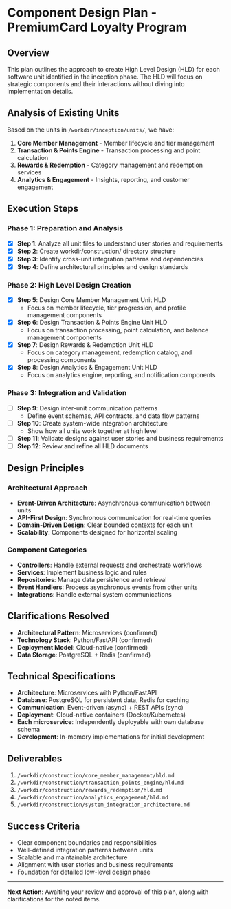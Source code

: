 # Component Design Plan - PremiumCard Loyalty Program

## Overview
This plan outlines the approach to create High Level Design (HLD) for each software unit identified in the inception phase. The HLD will focus on strategic components and their interactions without diving into implementation details.

## Analysis of Existing Units
Based on the units in `/workdir/inception/units/`, we have:
1. **Core Member Management** - Member lifecycle and tier management
2. **Transaction & Points Engine** - Transaction processing and point calculation
3. **Rewards & Redemption** - Category management and redemption services
4. **Analytics & Engagement** - Insights, reporting, and customer engagement

## Execution Steps

### Phase 1: Preparation and Analysis
- [x] **Step 1**: Analyze all unit files to understand user stories and requirements
- [x] **Step 2**: Create workdir/construction/ directory structure
- [x] **Step 3**: Identify cross-unit integration patterns and dependencies
- [x] **Step 4**: Define architectural principles and design standards

### Phase 2: High Level Design Creation
- [x] **Step 5**: Design Core Member Management Unit HLD
  - Focus on member lifecycle, tier progression, and profile management components
- [x] **Step 6**: Design Transaction & Points Engine Unit HLD
  - Focus on transaction processing, point calculation, and balance management components
- [x] **Step 7**: Design Rewards & Redemption Unit HLD
  - Focus on category management, redemption catalog, and processing components
- [x] **Step 8**: Design Analytics & Engagement Unit HLD
  - Focus on analytics engine, reporting, and notification components

### Phase 3: Integration and Validation
- [ ] **Step 9**: Design inter-unit communication patterns
  - Define event schemas, API contracts, and data flow patterns
- [ ] **Step 10**: Create system-wide integration architecture
  - Show how all units work together at high level
- [ ] **Step 11**: Validate designs against user stories and business requirements
- [ ] **Step 12**: Review and refine all HLD documents

## Design Principles

### Architectural Approach
- **Event-Driven Architecture**: Asynchronous communication between units
- **API-First Design**: Synchronous communication for real-time queries
- **Domain-Driven Design**: Clear bounded contexts for each unit
- **Scalability**: Components designed for horizontal scaling

### Component Categories
- **Controllers**: Handle external requests and orchestrate workflows
- **Services**: Implement business logic and rules
- **Repositories**: Manage data persistence and retrieval
- **Event Handlers**: Process asynchronous events from other units
- **Integrations**: Handle external system communications

## Clarifications Resolved
- **Architectural Pattern**: Microservices (confirmed)
- **Technology Stack**: Python/FastAPI (confirmed)
- **Deployment Model**: Cloud-native (confirmed)
- **Data Storage**: PostgreSQL + Redis (confirmed)

## Technical Specifications
- **Architecture**: Microservices with Python/FastAPI
- **Database**: PostgreSQL for persistent data, Redis for caching
- **Communication**: Event-driven (async) + REST APIs (sync)
- **Deployment**: Cloud-native containers (Docker/Kubernetes)
- **Each microservice**: Independently deployable with own database schema
- **Development**: In-memory implementations for initial development

## Deliverables
1. `/workdir/construction/core_member_management/hld.md`
2. `/workdir/construction/transaction_points_engine/hld.md`
3. `/workdir/construction/rewards_redemption/hld.md`
4. `/workdir/construction/analytics_engagement/hld.md`
5. `/workdir/construction/system_integration_architecture.md`

## Success Criteria
- Clear component boundaries and responsibilities
- Well-defined integration patterns between units
- Scalable and maintainable architecture
- Alignment with user stories and business requirements
- Foundation for detailed low-level design phase

---
**Next Action**: Awaiting your review and approval of this plan, along with clarifications for the noted items.